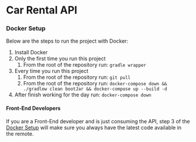 # Car Rental API

### <a id="docker-setup"></a>Docker Setup
Below are the steps to run the project with Docker:
1. Install Docker
2. Only the first time you run this project
   1. From the root of the repository run: `gradle wrapper`
3. Every time you run this project
   1. From the root of the repository run: `git pull`
   2. From the root of the repository run: `docker-compose down && ./gradlew clean bootJar && docker-compose up --build -d`
4. After finish working for the day run: `docker-compose down`

#### Front-End Developers
If you are a Front-End developer and is just consuming the API, step 3 of the [Docker Setup](#docker-setup) will make sure you always have the latest code available in the remote.